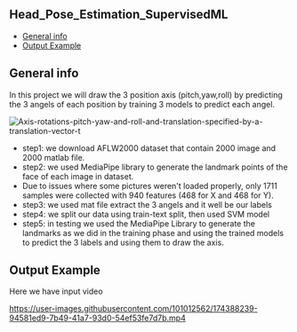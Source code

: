 ## Head_Pose_Estimation_SupervisedML
* [General info](#general-info)
* [Output Example](#Output-Examples)

## General info
In this project we will draw the 3 position axis (pitch,yaw,roll) by predicting the 3 angels of each position by training 3 models to predict each angel.


![Axis-rotations-pitch-yaw-and-roll-and-translation-specified-by-a-translation-vector-t](https://user-images.githubusercontent.com/101005712/174389225-7f15aa6d-05ff-4afc-a1ad-9cbf24396f26.png)


* step1: we download  AFLW2000 dataset that contain 2000 image and 2000 matlab file.
* step2: we used MediaPipe library to generate the landmark points of the face of each image in dataset.
* Due to issues where some pictures weren't loaded properly, only 1711 samples were collected with 940 features (468 for X and 468 for Y).
* step3: we used mat file extract the 3 angels and it well be our labels
* step4: we split our data using train-text split, then used SVM model  
* step5: in testing we used the MediaPipe Library to generate the landmarks as we did in the training phase and using the trained models to predict the 3 labels and using them to draw the axis.

## Output Example
Here we have input video 

https://user-images.githubusercontent.com/101012562/174388239-94581ed9-7b49-41a7-93d0-54ef53fe7d7b.mp4

